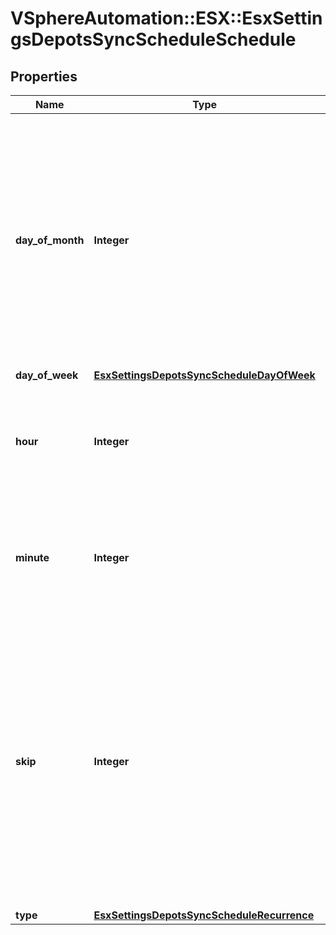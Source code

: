 # VSphereAutomation::ESX::EsxSettingsDepotsSyncScheduleSchedule

## Properties
Name | Type | Description | Notes
------------ | ------------- | ------------- | -------------
**day_of_month** | **Integer** | Day at which schedule should be run. The value must be within the range 1 to 31. If the value exceeds the total number of days in the month, the schedule will run on the last day of the month. | [optional] 
**day_of_week** | [**EsxSettingsDepotsSyncScheduleDayOfWeek**](EsxSettingsDepotsSyncScheduleDayOfWeek.md) |  | [optional] 
**hour** | **Integer** | Hour at which schedule should be run. The value must be within the range 0 to 23. | [optional] 
**minute** | **Integer** | Minute at which schedule should be run. The value must be within the range 0 to 59. | [optional] 
**skip** | **Integer** | This determines the units of {@name Recurrence} to skip before the scheduled task runs again. For example, value of 1 for HOURLY type means the scheduled task runs every 2 hours. The value must be within the range 0 to 998. | [optional] 
**type** | [**EsxSettingsDepotsSyncScheduleRecurrence**](EsxSettingsDepotsSyncScheduleRecurrence.md) |  | 


